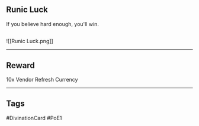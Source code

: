 ## Runic Luck
If you believe hard enough,
you'll win.
## 
![[Runic Luck.png]]

---
## Reward
10x Vendor Refresh Currency

---
## Tags
#DivinationCard
#PoE1